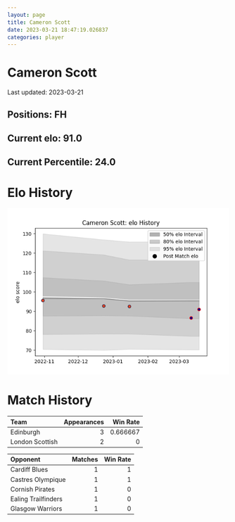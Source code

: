 ```yaml
---  
layout: page  
title: Cameron Scott  
date: 2023-03-21 18:47:19.026837  
categories: player  
---
```

# Cameron Scott


Last updated: 2023-03-21
## Positions: FH

## Current elo: 91.0

## Current Percentile: 24.0

# Elo History


![elo history](history_CameronScott.png)
# Match History


| Team            |   Appearances |   Win Rate |
|:----------------|--------------:|-----------:|
| Edinburgh       |             3 |   0.666667 |
| London Scottish |             2 |   0        |

| Opponent            |   Matches |   Win Rate |
|:--------------------|----------:|-----------:|
| Cardiff Blues       |         1 |          1 |
| Castres Olympique   |         1 |          1 |
| Cornish Pirates     |         1 |          0 |
| Ealing Trailfinders |         1 |          0 |
| Glasgow Warriors    |         1 |          0 |